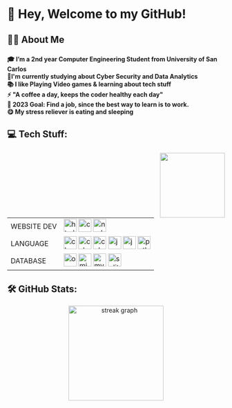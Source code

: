 <h1 align="left">👋 Hey, Welcome to my GitHub!</h1>

###

<h2 align="left">👩‍💻  About Me</h2>

###

<h4 align="left">🎓 I’m a 2nd year Computer Engineering Student from University of  San Carlos<br>🔭I'm currently studying about Cyber Security and Data Analytics<br>📚 I like Playing Video games & learning about tech stuff<br>⚡ "A coffee a day, keeps the coder healthy each day"<br>🥅 2023 Goal: Find a job, since the best way to learn is to work.<br>😋 My stress reliever is eating and sleeping</h4>

###

<h2 align="left">💻 Tech Stuff:</h2>

###

<img align="right" height="150" src="https://media.tenor.com/NGj8c-HNxi4AAAAM/shades-season4.gif"  />

###
<table>
  <tr>
    <td>WEBSITE DEV</td>
        <td class="icon-row">
      <img src="https://cdn.jsdelivr.net/gh/devicons/devicon/icons/html5/html5-original.svg" height="30" alt="html5 logo" />
      <img src="https://cdn.jsdelivr.net/gh/devicons/devicon/icons/css3/css3-original.svg" height="30" alt="css3 logo" />
      <img src="https://cdn.jsdelivr.net/gh/devicons/devicon/icons/nodejs/nodejs-original.svg" height="30" alt="nodejs logo"  />
  </td>
  </tr>
  <tr>
    <td>LANGUAGE</td>
    <td class="icon-row">
      <img src="https://cdn.jsdelivr.net/gh/devicons/devicon/icons/c/c-original.svg" height="30" alt="c logo" />
      <img src="https://cdn.jsdelivr.net/gh/devicons/devicon/icons/csharp/csharp-original.svg" height="30" alt="csharp logo" />
      <img src="https://cdn.jsdelivr.net/gh/devicons/devicon/icons/cplusplus/cplusplus-original.svg" height="30" alt="cplusplus logo" />
      <img src="https://cdn.jsdelivr.net/gh/devicons/devicon/icons/java/java-original.svg" height="30" alt="java logo" />
      <img src="https://cdn.jsdelivr.net/gh/devicons/devicon/icons/javascript/javascript-original.svg" height="30" alt="javascript logo" />
      <img src="https://cdn.jsdelivr.net/gh/devicons/devicon/icons/python/python-original.svg" height="30" alt="python logo" />
    </td>
  </tr>
    <td>DATABASE</td>
    <td class="icon-row">
      <img src="https://cdn.simpleicons.org/oracle/F80000" height="30" alt="oracle logo" />
      <img src="https://cdn.simpleicons.org/microsoftsqlserver/CC2927" height="30" alt="microsoftsqlserver logo" />
      <img src="https://skillicons.dev/icons?i=mysql" height="30" alt="mysql logo" />
      <img src="https://skillicons.dev/icons?i=sqlite" height="30" alt="sqlite logo" />
    </td>
  </tr>
</table>

<h2 align="left">🛠 GitHub Stats:</h2>

<div align="center">
  <img src="https://streak-stats.demolab.com?user=akumaprogramming&locale=en&mode=daily&theme=radical&hide_border=false&border_radius=5&order=3" height="220" alt="streak graph"  />
</div>


</div>

###
